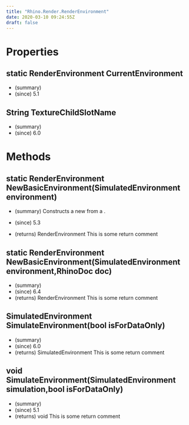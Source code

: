 ```yaml
---
title: "Rhino.Render.RenderEnvironment"
date: 2020-03-10 09:24:55Z
draft: false
---
```


# Properties
## static RenderEnvironment CurrentEnvironment
- (summary) 
- (since) 5.1
## String TextureChildSlotName
- (summary) 
- (since) 6.0
# Methods
## static RenderEnvironment NewBasicEnvironment(SimulatedEnvironment environment)
- (summary) 
     Constructs a new  from a .
     
- (since) 5.3
- (returns) RenderEnvironment This is some return comment
## static RenderEnvironment NewBasicEnvironment(SimulatedEnvironment environment,RhinoDoc doc)
- (summary) 
- (since) 6.4
- (returns) RenderEnvironment This is some return comment
## SimulatedEnvironment SimulateEnvironment(bool isForDataOnly)
- (summary) 
- (since) 6.0
- (returns) SimulatedEnvironment This is some return comment
## void SimulateEnvironment(SimulatedEnvironment simulation,bool isForDataOnly)
- (summary) 
- (since) 5.1
- (returns) void This is some return comment
